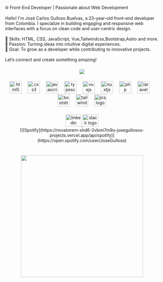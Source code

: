 <p align="left">🌐 Front-End Developer | Passionate about Web Development<br><br>Hello! I'm José Carlos Gulloso Buelvas, a 23-year-old front-end developer from Colombia. I specialize in building engaging and responsive web interfaces with a focus on clean code and user-centric design.<br><br>🔹 Skills: HTML, CSS, JavaScript, Vue,Tailwindcss,Bootstrap,Astro and more.<br>🔹 Passion: Turning ideas into intuitive digital experiences.<br>🔹 Goal: To grow as a developer while contributing to innovative projects.<br><br>Let’s connect and create something amazing!</p>

###

<div align="center">
  <img src="https://profile-counter.glitch.me/JoseGulloso/count.svg?"  />
</div>

###

<div align="center">
  <img src="https://cdn.jsdelivr.net/gh/devicons/devicon/icons/html5/html5-original.svg" height="40" alt="html5 logo"  />
  <img width="12" />
  <img src="https://cdn.jsdelivr.net/gh/devicons/devicon/icons/css3/css3-original.svg" height="40" alt="css3 logo"  />
  <img width="12" />
  <img src="https://cdn.jsdelivr.net/gh/devicons/devicon/icons/javascript/javascript-original.svg" height="40" alt="javascript logo"  />
  <img width="12" />
  <img src="https://cdn.jsdelivr.net/gh/devicons/devicon/icons/typescript/typescript-original.svg" height="40" alt="typescript logo"  />
  <img width="12" />
  <img src="https://cdn.jsdelivr.net/gh/devicons/devicon/icons/vuejs/vuejs-original.svg" height="40" alt="vuejs logo"  />
  <img width="12" />
  <img src="https://cdn.jsdelivr.net/gh/devicons/devicon/icons/nuxtjs/nuxtjs-original.svg" height="40" alt="nuxtjs logo"  />
  <img width="12" />
  <img src="https://cdn.jsdelivr.net/gh/devicons/devicon/icons/php/php-original.svg" height="40" alt="php logo"  />
  <img width="12" />
  <img src="https://cdn.jsdelivr.net/gh/devicons/devicon/icons/laravel/laravel-original.svg" height="40" alt="laravel logo"  />
  <img width="12" />
  <img src="https://cdn.jsdelivr.net/gh/devicons/devicon/icons/bootstrap/bootstrap-original.svg" height="40" alt="bootstrap logo"  />
  <img width="12" />
  <img src="https://cdn.jsdelivr.net/gh/devicons/devicon/icons/tailwindcss/tailwindcss-original-wordmark.svg" height="40" alt="tailwindcss logo"  />
  <img width="12" />
  <img src="https://cdn.jsdelivr.net/gh/devicons/devicon/icons/jira/jira-original.svg" height="40" alt="jira logo"  />
</div>

###

<div align="center">
  <a href="https://www.linkedin.com/in/josecarlosgullosobuelva/" target="_blank">
    <img src="https://raw.githubusercontent.com/maurodesouza/profile-readme-generator/master/src/assets/icons/social/linkedin/default.svg" width="52" height="40" alt="linkedin logo"  />
  </a>
  <a href="http://josegulloso.slack.com" target="_blank">
    <img src="https://raw.githubusercontent.com/maurodesouza/profile-readme-generator/master/src/assets/icons/social/slack/default.svg" width="52" height="40" alt="slack logo"  />
  </a>
</div> 

<div align="center">
  [![Spotify](https://novatorem-xhd6-2vbmi7m9u-josegullosos-projects.vercel.app/api/spotify)](https://open.spotify.com/user/JoseGulloso)
</div>

###

<br clear="both">

<div align="center">
  <img height="400" src="https://cdn.dribbble.com/userupload/23379424/file/original-50d3ae73eb06aa464eee78018d0555bf.gif"  />
</div>

###
